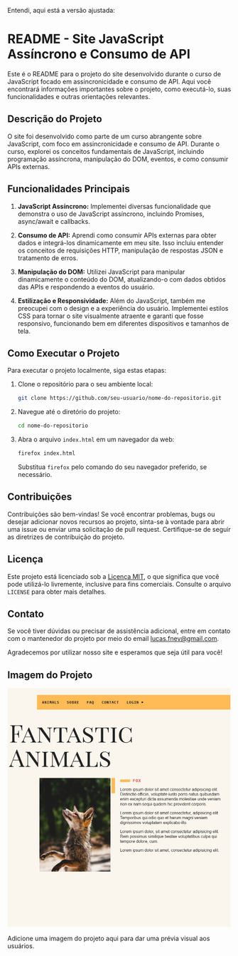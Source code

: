 Entendi, aqui está a versão ajustada:

# README - Site JavaScript Assíncrono e Consumo de API

Este é o README para o projeto do site desenvolvido durante o curso de JavaScript focado em assincronicidade e consumo de API. Aqui você encontrará informações importantes sobre o projeto, como executá-lo, suas funcionalidades e outras orientações relevantes.

## Descrição do Projeto

O site foi desenvolvido como parte de um curso abrangente sobre JavaScript, com foco em assincronicidade e consumo de API. Durante o curso, explorei os conceitos fundamentais de JavaScript, incluindo programação assíncrona, manipulação do DOM, eventos, e como consumir APIs externas.

## Funcionalidades Principais

1. **JavaScript Assíncrono:** Implementei diversas funcionalidade que demonstra o uso de JavaScript assíncrono, incluindo Promises, async/await e callbacks.

2. **Consumo de API:** Aprendi como consumir APIs externas para obter dados e integrá-los dinamicamente em meu site. Isso incluiu entender os conceitos de requisições HTTP, manipulação de respostas JSON e tratamento de erros.

3. **Manipulação do DOM:** Utilizei JavaScript para manipular dinamicamente o conteúdo do DOM, atualizando-o com dados obtidos das APIs e respondendo a eventos do usuário.

4. **Estilização e Responsividade:** Além do JavaScript, também me preocupei com o design e a experiência do usuário. Implementei estilos CSS para tornar o site visualmente atraente e garanti que fosse responsivo, funcionando bem em diferentes dispositivos e tamanhos de tela.

## Como Executar o Projeto

Para executar o projeto localmente, siga estas etapas:

1. Clone o repositório para o seu ambiente local:

   ```bash
   git clone https://github.com/seu-usuario/nome-do-repositorio.git
   ```

2. Navegue até o diretório do projeto:

   ```bash
   cd nome-do-repositorio
   ```

3. Abra o arquivo `index.html` em um navegador da web:

   ```bash
   firefox index.html
   ```

   Substitua `firefox` pelo comando do seu navegador preferido, se necessário.

## Contribuições

Contribuições são bem-vindas! Se você encontrar problemas, bugs ou desejar adicionar novos recursos ao projeto, sinta-se à vontade para abrir uma issue ou enviar uma solicitação de pull request. Certifique-se de seguir as diretrizes de contribuição do projeto.

## Licença

Este projeto está licenciado sob a [Licença MIT](LICENSE), o que significa que você pode utilizá-lo livremente, inclusive para fins comerciais. Consulte o arquivo `LICENSE` para obter mais detalhes.

## Contato

Se você tiver dúvidas ou precisar de assistência adicional, entre em contato com o mantenedor do projeto por meio do email [lucas.fnev@gmail.com](mailto:lucas.fnev@gmail.com).

Agradecemos por utilizar nosso site e esperamos que seja útil para você!

## Imagem do Projeto

![Imagem do Projeto](/img/projeto.png)

Adicione uma imagem do projeto aqui para dar uma prévia visual aos usuários.
